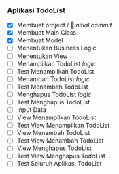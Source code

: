 ### Aplikasi TodoList

- [x] Membuat project / 🤟_initial commit_
- [x] Membuat Main Class 
- [x] Membuat Model
- [ ] Menentukan Business Logic
- [ ] Menentukan View
- [ ] Menampilkan TodoList _logic_
- [ ] Test Menampilkan TodoList
- [ ] Menambah TodoList _logic_
- [ ] Test Menambah TodoList
- [ ] Menghapus TodoList _logic_
- [ ] Test Menghapus TodoList
- [ ] Input Data
- [ ] View Menampilkan TodoList
- [ ] Test View Menampilkan TodoList
- [ ] View Menambah TodoList
- [ ] Test View Menambah TodoList
- [ ] View Menghapus TodoList
- [ ] Test View Menghapus TodoList
- [ ] Test Seluruh Aplikasi TodoList
